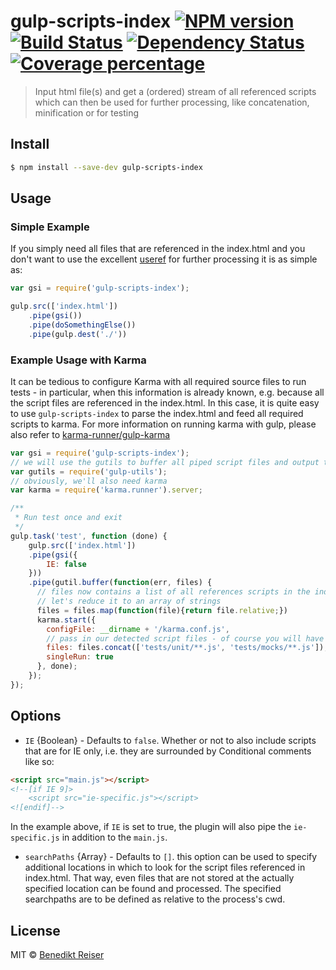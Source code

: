 # gulp-scripts-index [![NPM version][npm-image]][npm-url] [![Build Status][travis-image]][travis-url] [![Dependency Status][daviddm-image]][daviddm-url] [![Coverage percentage][coveralls-image]][coveralls-url]
> Input html file(s) and get a (ordered) stream of all referenced scripts which can then be used for further processing, like concatenation, minification or for testing


## Install

```sh
$ npm install --save-dev gulp-scripts-index
```

## Usage

### Simple Example

If you simply need all files that are referenced in the index.html and you don't want to use the excellent [useref](https://github.com/jonkemp/gulp-useref) for further processing it is as simple as:

```js
var gsi = require('gulp-scripts-index');

gulp.src(['index.html'])
	.pipe(gsi())
	.pipe(doSomethingElse())
	.pipe(gulp.dest('./'))
```

### Example Usage with Karma

It can be tedious to configure Karma with all required source files to run tests - in particular, when this information is already known, e.g. because all the script files are referenced in the index.html. In this case, it is quite easy to use `gulp-scripts-index` to parse the index.html and feed all required scripts to karma. For more information on running karma with gulp, please also refer to [karma-runner/gulp-karma](https://github.com/karma-runner/gulp-karma)

```js
var gsi = require('gulp-scripts-index');
// we will use the gutils to buffer all piped script files and output them as an array
var gutils = require('gulp-utils');
// obviously, we'll also need karma
var karma = require('karma.runner').server;

/**
 * Run test once and exit
 */
gulp.task('test', function (done) {
	gulp.src(['index.html'])
    .pipe(gsi({
        IE: false
    }))
    .pipe(gutil.buffer(function(err, files) {
      // files now contains a list of all references scripts in the index.html - in the right order to kick right off. However, it is still a list of vinyl file objects
      // let's reduce it to an array of strings
      files = files.map(function(file){return file.relative;})
      karma.start({
        configFile: __dirname + '/karma.conf.js',
        // pass in our detected script files - of course you will have to add your actual tests and / or mocks
        files: files.concat(['tests/unit/**.js', 'tests/mocks/**.js']),
        singleRun: true
      }, done);
    });
});
```

## Options

- `IE` {Boolean} - Defaults to `false`. Whether or not to also include scripts that are for IE only, i.e. they are surrounded by Conditional comments like so:

```html
<script src="main.js"></script>
<!--[if IE 9]>
	<script src="ie-specific.js"></script>
<![endif]-->
```

In the example above, if `IE` is set to true, the plugin will also pipe the `ie-specific.js` in addition to the `main.js`.

- `searchPaths` {Array} - Defaults to `[]`. this option can be used to specify additional locations in which to look for the script files referenced in index.html. That way, even files that are not stored at the actually specified location can be found and processed. The specified searchpaths are to be defined as relative to the process's cwd.

## License

MIT © [Benedikt Reiser]()


[npm-image]: https://badge.fury.io/js/gulp-scripts-index.svg
[npm-url]: https://npmjs.org/package/gulp-scripts-index
[travis-image]: https://travis-ci.org/burnedikt/gulp-scripts-index.svg?branch=master
[travis-url]: https://travis-ci.org/burnedikt/gulp-scripts-index
[daviddm-image]: https://david-dm.org/burnedikt/gulp-scripts-index.svg?theme=shields.io
[daviddm-url]: https://david-dm.org/burnedikt/gulp-scripts-index
[coveralls-image]: https://coveralls.io/repos/burnedikt/gulp-scripts-index/badge.svg?branch=master
[coveralls-url]: https://coveralls.io/r/burnedikt/gulp-scripts-index?branch=master